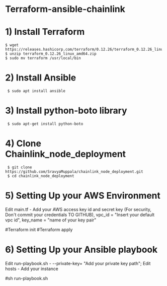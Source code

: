 # Terraform-ansible-chainlink

# 1) Install Terraform
    $ wget https://releases.hashicorp.com/terraform/0.12.26/terraform_0.12.26_linux_amd64.zip
    $ unzip terraform_0.12.26_linux_amd64.zip
    $ sudo mv terraform /usr/local/bin
    
 # 2) Install Ansible
     $ sudo apt install ansible
      
 # 3) Install python-boto library
     $ sudo apt-get install python-boto
     
# 4) Clone Chainlink_node_deployment
     $ git clone https://github.com/SravyaMuppala/chainlink_node_deployment.git
     $ cd chainlink_node_deployment
     
 # 5) Setting Up your AWS Environment
  Edit main.tf - 
      Add your AWS access key id and secret key (For security, Don't commit your credentials TO GITHUB),
      vpc_id = "Insert your default vpc id",
      key_name = "name of your key pair"
 
 #Terraform init
 #Terraform apply
      
  # 6) Setting Up your Ansible playbook
   Edit run-playbook.sh - 
      --private-key= "Add your private key path";
   Edit hosts - 
    Add your instance
      
 #sh run-playbook.sh
      

     
 
 
 
     



      

